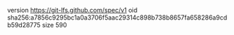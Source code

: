 version https://git-lfs.github.com/spec/v1
oid sha256:a7856c9295bc1a0a3706f5aac29314c898b738b8657fa658286a9cdb59d28775
size 590
